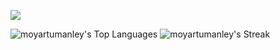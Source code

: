 ![](https://komarev.com/ghpvc/?username=moyartumanley&style=flat-square&color=004643)

![moyartumanley's Top Languages](https://github-readme-stats.vercel.app/api/top-langs/?username=moyartumanley&theme=catppuccin_latte&show_icons=true&hide_border=true&layout=compact&hide_progress=true&langs_count=8)
![moyartumanley's Streak](https://github-readme-streak-stats.herokuapp.com/?user=moyartumanley&theme=catppuccin_latte&hide_border=true)


